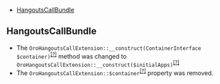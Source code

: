 - [HangoutsCallBundle](#hangoutscallbundle)

HangoutsCallBundle
------------------
* The `OroHangoutsCallExtension::__construct(ContainerInterface $container)`<sup>[[?]](https://github.com/oroinc/OroCRMHangoutsCallBundle/tree/3.1.0/Twig/OroHangoutsCallExtension.php#L15 "Oro\Bundle\HangoutsCallBundle\Twig\OroHangoutsCallExtension")</sup> method was changed to `OroHangoutsCallExtension::__construct($initialApps)`<sup>[[?]](https://github.com/oroinc/OroCRMHangoutsCallBundle/tree/4.0.0/Twig/OroHangoutsCallExtension.php#L20 "Oro\Bundle\HangoutsCallBundle\Twig\OroHangoutsCallExtension")</sup>
* The `OroHangoutsCallExtension::$container`<sup>[[?]](https://github.com/oroinc/OroCRMHangoutsCallBundle/tree/3.1.0/Twig/OroHangoutsCallExtension.php#L10 "Oro\Bundle\HangoutsCallBundle\Twig\OroHangoutsCallExtension::$container")</sup> property was removed.

